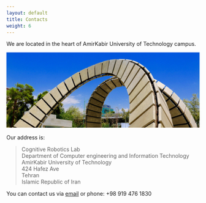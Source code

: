 ```yaml
---
layout: default
title: Contacts
weight: 6
---
```


We are located in the heart of AmirKabir University of Technology campus.

<img src="/images/amirkabir.png" width="720px" alt="AUT">

Our address is:

>Cognitive Robotics Lab<br>
> Department of Computer engineering and Information Technology <br>
>AmirKabir University of Technology<br>
>424 Hafez Ave<br>
>Tehran<br>
>Islamic Republic of Iran

You can contact us via [email](mailto:14taher@gmail.com) or phone: +98 919 476 1830
